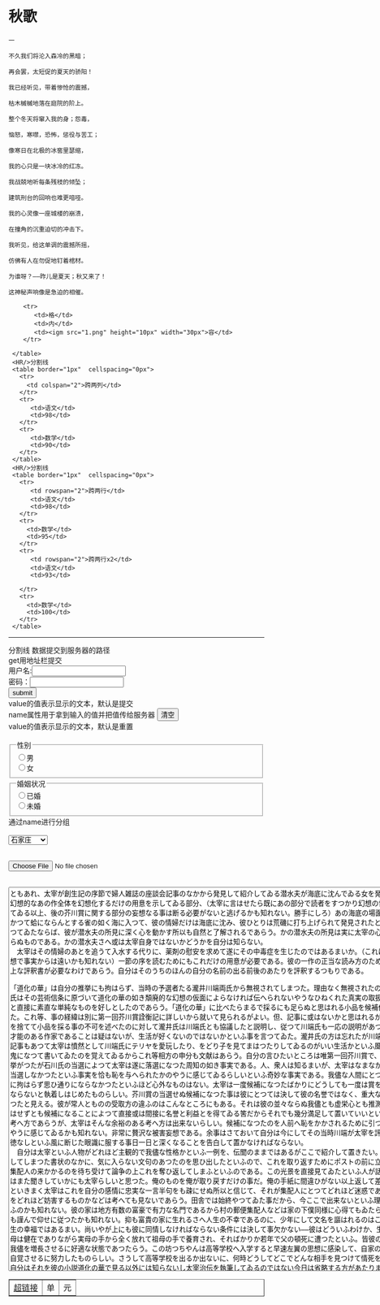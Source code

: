 # 秋歌

    一

    不久我们将沦入森冷的黑暗；

    再会罢，太短促的夏天的骄阳！

    我已经听见，带着惨怆的震撼，

    枯木槭槭地落在庭院的阶上。

    整个冬天将窜入我的身；怨毒，

    恼怒，寒噤，恐怖，惩役与苦工；

    像寒日在北极的冰窖里瑟缩，

    我的心只是一块冰冷的红冻。

    我战兢地听每条残枝的倾坠；

    建筑刑台的回响也难更喑哑。

    我的心灵像一座城楼的崩溃，

    在撞角的沉重迫切的冲击下。

    我听见，给这单调的震撼所摇，

    仿佛有人在勿促地钉着棺材。

    为谁呀？——昨儿是夏天；秋又来了！

    这神秘声响像是急迫的相催。
    
    
<table border="1" cellspacing="0px">
        <tr>
           <td><a href="https://github.com/JunYearPrisoner/some-qusetion-and-address-means-about-compiler">超链接</td>
           <td>单</td>
           <td>元</td>
        </tr>

        <tr>
           <td>格</td>
           <td>内</td>
           <td><igm src="1.png" height="10px" width="30px">容</td>
        </tr>

     </table>
     <HR/>分割线
     <table border="1px"  cellspacing="0px">
       <tr>
         <td colspan="2">跨两列</td>
       </tr>
       <tr>
          <td>语文</td>
          <td>98</td>
       </tr>
       <tr>
          <td>数学</td>
          <td>90</td>
       </tr>
     </table>
     <HR/>分割线
     <table border="1px"  cellspacing="0px">
       <tr>
          <td rowspan="2">跨两行</td>
          <td>语文</td>
          <td>98</td>
       </tr>
       <tr>
         <td>数学</td>
         <td>95</td>
       </tr>
       <tr>
          <td rowspan="2">跨两行x2</td>
          <td>语文</td>
          <td>93</td>

       </tr>
       <tr>
         <td>数学</td>
         <td>100</td>
       </tr>
     </table>


   <HR/>分割线
   <form action="http://www.baidu.com" method="get">
   数据提交到服务器的路径
   <br>get用地址栏提交</br>
   用户名:<input typr="text" name="textname"/><br/>
   密码：<input type="password" name="textpwd"/><br/>
   <input type="submit" value="submit"/><br/>
   value的值表示显示的文本，默认是提交<br/>
   name属性用于拿到输入的值并把值传给服务器
   <input type="reset" value="清空"/><br/>
   value的值表示显示的文本，默认是重置<br/>

   <br/>
   <fieldset>
   <legend>性别</legend>   
   <input type="radio" name="sex"/>男<br/>
   <input type="radio" name="sex"/>女<br/>
   </fieldset>
   <fieldset>
   <legend>婚姻状况</legend>
   <input type="radio" name="married"/>已婚<br/>
   <input type="radio" name="married"/>未婚<br/>
   </fieldset>
   通过name进行分组<br/>
   <br/>

   <select size="1">
      <optgroup label="河北省">
          <option>石家庄</option>
          <option>沧州</option>
          <option>保定</option>
          <option>廊坊</option>
      </optgroup>
      <optgroup label="河南省">
          <option>郑州</option>
          <option>洛阳</option>
          <option>新乡</option>
          <option>南阳</option>
      </optgroup>
      <optgroup label="湖北省">
          <option>黄冈</option>
          <option>武汉</option>
          <option>黄石</option>
          <option>十堰</option>
      </optgroup>
      <optgroup label="湖南省">
          <option>长沙</option>
          <option>岳阳</option>
          <option>衡阳</option>
          <option>益阳</option>
      </optgroup>
      <optgroup label="size默认显示几个选项"></optgroup>
   </select>
   <br/>
   <br/>
   
   <input type="file"/><br/>
   <br/>
   <textarea  cols="100" rows="50">
ともあれ、太宰が創生記の序節で婦人雑誌の座談会記事のなかから発見して紹介してゐる潜水夫が海底に沈んでゐる女を発見する異様に幻想的なあの作全体を幻想化するだけの用意を示してゐる部分、（太宰に言はせたら既にあの部分で読者をすつかり幻想の世界に誘導してゐる以上、後の芥川賞に関する部分の妄想なる事は断る必要がないと逃げるかも知れない。勝手にしろ）あの海底の場面にしろ太宰がかつて蛤にならんとする雀の如く海に入つて、彼の情婦だけは海底に沈み、彼ひとりは荒磯に打ち上げられて発見されたといふ事実を知つてゐたならば、彼が潜水夫の所見に深く心を動かす所以も自然と了解されるであらう。かの潜水夫の所見は実に太宰の心理風景に外ならぬものである。かの潜水夫さへ或は太宰自身ではないかどうかを自分は知らない。
　太宰はその情婦のあとを追うて入水する代りに、薬剤の慰安を求めて遂にその中毒症を生じたのではあるまいか。（これは僕自身の妄想で事実からは遠いかも知れない）一節の序を読むためにもこれだけの用意が必要である。彼の一作の正当な読み方のためにはあの作以上な評釈書が必要なわけであらう。自分はそのうちのほんの自分の名前の出る前後のあたりを評釈するつもりである。

「道化の華」は自分の推挙にも拘はらず、当時の予選者たる瀧井川端両氏から無視されてしまつた。理由なく無視されたのではない。両氏はその芸術信条に原づいて道化の華の如き頽廃的な幻想の仮面によらなければ伝へられないやうなひねくれた真実の取扱ひよりももつと直接に素直な単純なものを好しとしたのであらう。「道化の華」に比べたらまるで採るにも足らぬと思はれる小品を候補作品に選定した。これ等、事の経緯は別に第一回芥川賞詮衡記に詳しいから就いて見られるがよい。但、記事に或はないかと思はれるが、自分が力作を捨てて小品を採る事の不可を述べたのに対して瀧井氏は川端氏とも協議したと説明し、従つて川端氏も一応の説明があつて、太宰治の才能のある作家であることは疑はないが、生活が好くないのではないかといふ事を言つてゐた。瀧井氏の方は忘れたが川端氏の言の方は記事もあつて太宰は憤然として川端氏にテリヤを愛玩したり、をどり子を見てまはつたりしてゐるのがいい生活かといふ風な言ひ草を躍鬼になつて書いてゐたのを覚えてゐるからこれ等相方の申分も文献はあらう。自分の言ひたいところは唯第一回芥川賞で、太宰は候補に挙がつたが石川氏の当選によつて太宰は遂に落選になつた周知の如き事実である。人、衆人は知るまいが、太宰はなまなか候補になつて当選しなかつたといふ事実を恰も恥を与へられたかのやうに感じてゐるらしいといふ奇妙な事実である。我儘な人間にとつては事の如何に拘はらず思ひ通りにならなかつたといふほど心外なものはない。太宰は一度候補になつたばかりにどうしても一度は賞を獲らなければならないと執着しはじめたものらしい。芥川賞の当選せぬ候補になつた事は彼にとつては決して彼の名誉ではなく、重大な不名誉でもあつたと見える。彼が常人とものの受取方の違ふのはこんなところにもある。それは彼の並々ならぬ我儘とも虚栄心とも推測出来る。当選はせずとも候補になることによつて直接或は間接に名誉と利益とを得てゐる筈だからそれでも幾分満足して置いていいといふのが常人の考へ方であらうが、太宰はそんな余裕のある考へ方は出来ないらしい。候補になつたのを人前へ恥をかかされるために引つぱり出されたやうに感じてゐるかも知れない。非常に贅沢な被害妄想である。余事はさておいて自分は今にしてその当時川端が太宰を評して才ありて徳なしといふ風に断じた眼識に服する事日一日と深くなることを告白して置かなければならない。
　自分は太宰といふ人物がどれほど主観的で我儘な性格かといふ一例を、伝聞のままではあるがここで紹介して置きたい。彼は一旦投函してしまつた書状のなかに、気に入らない文句のあつたのを思ひ出したといふので、これを取り返すためにポストの前に立ちつくして、集配人の来かかるのを待ち受けて論争の上これを奪ひ返してしまふといふのである。この光景を直接見てゐたといふ人が話したのを自分はまた聞きしていかにも太宰らしいと思つた。俺のものを俺が取り戻すだけの事だ。俺の手紙に間違ひがない以上返して差支あるまい。といきまく太宰はこれを自分の感情に忠実な一言半句をも疎にせぬ所以と信じて、それが集配人にとつてどれほど迷惑であり公共の生活をどれほど妨害するものかなどは考へても見ないであらう。田舎では始終やつてゐた事だから、今ここで出来ないといふ理由はないと思ふのかも知れない。彼の家は地方有数の富豪で有力な名門であるから村の郵便集配人などは家の下僕同様に心得てもゐたらうし、集配人も謹んで仰せに従つたかも知れない。抑も富貴の家に生れるさへ人生の不幸であるのに、少年にして文名を謳はれるのはこれ亦決して人生の幸福ではあるまい。尚いやが上にも彼に同情しなければならない条件には決して事欠かない――彼はどういふわけか、生れ落ちると実母は健在でありながら実母の手から全く放れて祖母の手で養育され、そればかりか若年で父の頓死に遭つたといふ。皆彼の性情を歪曲し我儘を増長させるに好適な状態であつたらう。この坊つちやんは高等学校へ入学すると早速左翼の思想に感染して、自家の小作人たちを自覚させるに努力したものらしい。さうして高等学校を出るか出ないに、何時どうしてどこでどんな相手を見つけて情死を試みたやら、自分はそれを彼の小説道化の華で見る以外には知らないし太宰治伝を執筆してゐるのではない今日は省略する方があたりまへであらう。

　太宰が山岸に伴れられて自分の所にはじめて来たのは第一回の芥川賞の決定を見た後、しばらくしてからであつたらうと覚えてゐる。山岸が太宰の中毒症を心配してゐたし、井伏も太宰が自分のところへ来たと知ると先づ中毒症の話をして、パピナールを［＃「パピナールを」はママ］やめさせる方法を講じたいと言つた。余計なお世話のやうには思つたが井伏や山岸の本気な憂慮と太宰の才能を愛惜する心持とで自分は井伏や山岸の相談に乗つた。といふのは自分には幸に医者になつてゐる弟がゐるからこれに相談さへすればわけのない事であつたからである。これ以上の面倒が伴ふものであつたら十中八九、自分はあの相談はあつさり聞き流してしまつたらう。弟の話で彼を病院へ入院させた。それが有料患者で医員の家族として入院したのだから科は異ふが、今まで二三の人も入院して誰一人不満をいふ人もなかつたのに、太宰は毎日不平満満の［＃「不平満満の」はママ］はがきで、弟から聞くと太宰が不満な以上に病院では主治の医員から看護婦や炊事婦まで大ぶん手こずつてゐるらしい有様を聞いて自分は別に頼まれもせぬ世話を焼いてつまらぬ事をしたと後悔したものであつた。それでも我慢がならぬから今にも脱出するやうなはがきを二三度もよこしたが最後までともかく病院にゐて中毒性は全治したらしかつた。「ともかく」とか「らしい」とかとかくあいまいな言葉の多いのは、病院内での行動や、その間の小使銭の使ひ方などをあれこれ考へ合して見ると、病院から時折こつそり脱出してひとりで薬を注入してゐたのではないかと思はれる節が二三あるからである。尤もこれは今はもうどちらでもいい。といふのはその後度々の警告と彼の誓句とにも不拘、近ごろはまたはじまつてゐる事実が明らかになつたからである。彼の特色のある文学もその不徳も或は皆中毒症の作用なのかも知れない。さうならば一ばん簡単に解釈がつく。彼の芸術や行為の問題は別としてその経済状態は疑ふまでもなく薬品の購入のため困難に陥入るのである。
　季節相応の服装は全く別に調達してあてがはれる上に月々小百円の仕送りを受けて、夫婦きりで東京の近郊に二十五円に足らぬ家賃の家で生活してゐる彼が、酒色に溺れる様子もなく、時折は小額にしろ自分の不意の収入さへあるのに、いつも不自由を訴へて不義理に近い金を借りに歩いてゐるのも、不可解な現象である。彼が必要を訴へる金額の単位がきまつて二十円といふのも意味があるらしいのに、自分には一向わからない。彼の私生活を報告するのが目的でないから、これも判らない事は判らないままで差支なからう。ただここで注意して置きたいのは、既に家を成してゐる男一匹が、たとひ千金の子であらうとも家兄から、月々相応な金額の仕送りを受けてゐる以上、彼は一族からそれだけの義務を負うてゐるといふ事である。彼が一日も早く一人前の作家のやうな体面を持たなければならないとあせる理由はこの点にあらう。よくある奴である。出が人の口のうるさい地方の名門などとなるとこの点が最も厄介だらうといふことは想像して同情するに余あるものである。彼が一朝、せめて芥川賞でも獲たならばこの義務を果し得た事にはなるのであらう。これもわかつてゐる――女学校を出るとすぐさま知らぬまに、天才作家になつてゐるやうな奇蹟的に有難い身の上でない限りは。さうして創生記に若し酸鼻を感ずべきものがあるとすれば、恐らくこの太宰の家庭に負へる義務といふ一事であらう。名門の名よ鬼にでも喰はれろ。

　この事は芥川賞の第二回の詮衡の時にも幾分その兆を現はして自分を悩ましてゐたが、第二回の授賞者無しですんだ時には、自分は救はれたやうな気がした。しかし直ぐ第三回の時期になつて自分は全くやり切れなくなつた。太宰からの日文夜文は或は数枚つづ
    二

    我爱你的修眼里的碧辉，爱人，

    可是今天什么我都觉得凄凉，

    无论你的闺房，你的爱和炉温

    都抵不过那海上太阳的金光。

    可是，还是爱我罢，温婉的心呵！

    像母亲般，即使对逆子或坏人；

    请赐我，情人或妹妹呵，那晚霞

    或光荣的秋天的瞬息的温存。

    不过一瞬！坟墓等着！它多贪婪！

    唉！让我，把额头放在你的膝上，

    一壁惋惜那炎..夏白热的璀璨，

    细细尝着这晚秋黄色的柔光！
